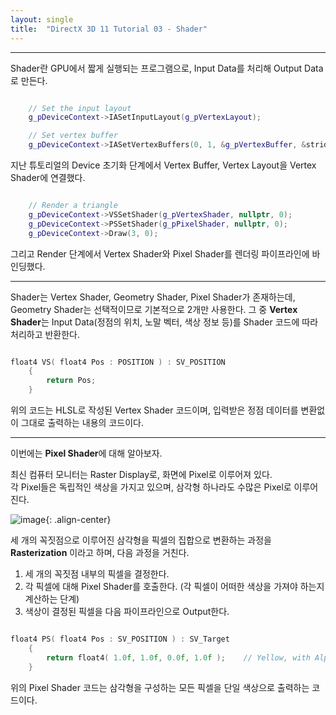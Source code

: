 ```yaml
---
layout: single
title:  "DirectX 3D 11 Tutorial 03 - Shader"
---
```


---

Shader란 GPU에서 짧게 실행되는 프로그램으로, Input Data를 처리해 Output Data로 만든다.

```c++

	// Set the input layout
	g_pDeviceContext->IASetInputLayout(g_pVertexLayout);

	// Set vertex buffer
	g_pDeviceContext->IASetVertexBuffers(0, 1, &g_pVertexBuffer, &stride, &offset);

```

지난 튜토리얼의 Device 초기화 단계에서 Vertex Buffer, Vertex Layout을 Vertex Shader에 연결했다.

```c++

	// Render a triangle
	g_pDeviceContext->VSSetShader(g_pVertexShader, nullptr, 0);
	g_pDeviceContext->PSSetShader(g_pPixelShader, nullptr, 0);
	g_pDeviceContext->Draw(3, 0);

```

그리고 Render 단계에서 Vertex Shader와 Pixel Shader를 렌더링 파이프라인에 바인딩했다.

---

Shader는 Vertex Shader, Geometry Shader, Pixel Shader가 존재하는데, Geometry Shader는 선택적이므로 기본적으로 2개만 사용한다. 그 중 **Vertex Shader**는 Input Data(정점의 위치, 노말 벡터, 색상 정보 등)를 Shader 코드에 따라 처리하고 반환한다.

```c++

float4 VS( float4 Pos : POSITION ) : SV_POSITION
    {
        return Pos;
    }

```

위의 코드는 HLSL로 작성된 Vertex Shader 코드이며, 입력받은 정점 데이터를 변환없이 그대로 출력하는 내용의 코드이다.

---

이번에는 **Pixel Shader**에 대해 알아보자.  

최신 컴퓨터 모니터는 Raster Display로, 화면에 Pixel로 이루어져 있다.  
각 Pixel들은 독립적인 색상을 가지고 있으며, 삼각형 하나라도 수많은 Pixel로 이루어진다.  

![image](https://gasbebe.github.io/images/fragmentAnim.gif){: .align-center}

세 개의 꼭짓점으로 이루어진 삼각형을 픽셀의 집합으로 변환하는 과정을 **Rasterization** 이라고 하며, 다음 과정을 거친다.

1. 세 개의 꼭짓점 내부의 픽셀을 결정한다.
2. 각 픽셀에 대해 Pixel Shader를 호출한다. (각 픽셀이 어떠한 색상을 가져야 하는지 계산하는 단계)
3. 색상이 결정된 픽셀을 다음 파이프라인으로 Output한다.

```c++

float4 PS( float4 Pos : SV_POSITION ) : SV_Target
    {
        return float4( 1.0f, 1.0f, 0.0f, 1.0f );    // Yellow, with Alpha = 1
    }

```

위의 Pixel Shader 코드는 삼각형을 구성하는 모든 픽셀을 단일 색상으로 출력하는 코드이다.
